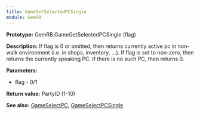 ```yaml
---
title: GameGetSelectedPCSingle
module: GemRB
---
```


**Prototype:** GemRB.GameGetSelectedPCSingle (flag)

**Description:** If flag is 0 or omitted, then returns currently active pc 
in non-walk environment (i.e. in shops, inventory, ...).    If flag is set to 
non-zero, then returns the currently speaking PC. 
If there is no such PC, then returns 0.

**Parameters:**
  * flag - 0/1

**Return value:** PartyID (1-10)

**See also:** [GameSelectPC](GameSelectPC.md), [GameSelectPCSingle](GameSelectPCSingle.md)
